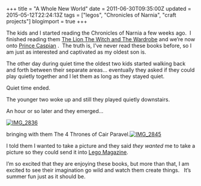 +++
title = "A Whole New World"
date = 2011-06-30T09:35:00Z
updated = 2015-05-12T22:24:13Z
tags = ["legos", "Chronicles of Narnia", "craft projects"]
blogimport = true 
+++

The kids and I started reading the Chronicles of Narnia a few weeks ago.&#160; I finished reading them 
[The Lion The Witch and The Wardrobe](http://www.amazon.com/Lion-Witch-Wardrobe-Chronicles-Narnia/dp/0060764899)
 and we’re now onto 
[Prince Caspian](http://www.amazon.com/Prince-Caspian-Movie-Chronicles-Narnia/dp/0061231134/ref=sr_1_1?s=books&amp;ie=UTF8&amp;qid=1309455085&amp;sr=1-1)
.&#160; The truth is, I’ve never read these books before, so I am just as interested and captivated as my oldest son is.&#160; 

The other day during quiet time the oldest two kids started walking back and forth between their separate areas… eventually they asked if they could play quietly together and I let them as long as they stayed quiet.&#160; 

Quiet time ended.

The younger two woke up and still they played quietly downstairs. 

An hour or so later and they emerged…

[![IMG_2836](https://latc.s3.amazonaws.com/wp-content/uploads/2011/06/IMG_2836.jpg "IMG_2836")](https://latc.s3.amazonaws.com/wp-content/uploads/2011/06/IMG_2836.jpg)

 bringing with them The 4 Thrones of Cair Paravel.[![IMG_2845](https://latc.s3.amazonaws.com/wp-content/uploads/2011/06/IMG_2845.jpg "IMG_2845")](https://latc.s3.amazonaws.com/wp-content/uploads/2011/06/IMG_2845.jpg)

I told them I wanted to take a picture and they said _they wanted_ me to take a picture so they could send it into [Lego Magazine](http://club1.lego.com/en-US/subscription/default.aspx?SkuId=9052b50e-271e-46d2-9abb-e1950f8cc438&amp;step=1&amp;CountryId=US).&#160; 

I’m so excited that they are enjoying these books, but more than that, I am excited to see their imagination go wild and watch them create things.&#160;&#160; It’s summer fun just as it should be.
